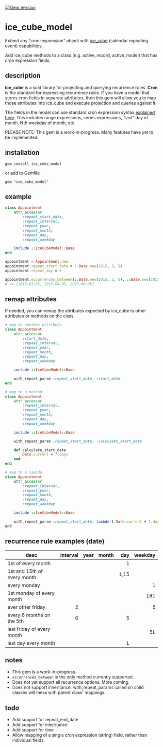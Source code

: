 [![Gem Version](https://badge.fury.io/rb/ice_cube_model.svg)](https://badge.fury.io/rb/ice_cube_model)

# ice_cube_model

Extend any "cron-expression" object with [ice_cube](https://github.com/seejohnrun/ice_cube) (calendar repeating event) capabilities.

Add ice_cube methods to a class (e.g. active_record, active_model) that has cron expression fields.

## description

**ice_cube** is a sold library for projecting and querying recurrence rules. **Cron** is _the_ standard for expressing recurrence rules. If you have a model that stores cron fields in separate attributes, then this gem will allow you to map those attributes into ice_cube and execute projection and queries against it.

The fields in the model can use standard cron expression syntax [explained here](https://en.wikipedia.org/wiki/Cron). This includes range expressions, series expressions, "last" day of month, Nth weekday of month, etc.

PLEASE NOTE:
This gem is a work-in-progress. Many features have yet to be implemented.

## installation

    gem install ice_cube_model

or add to Gemfile

    gem "ice_cube_model"


## example

```ruby
class Appointment
    attr_accessor 
        :repeat_start_date,
        :repeat_interval,
        :repeat_year,
        :repeat_month,
        :repeat_day,
        :repeat_weekday

    include ::IceCubeModel::Base
end

appointment = Appointment.new
appointment.repeat_start_date = ::Date.new(2015, 3, 5)
appointment.repeat_day = 5

appointment.occurrences_between(::Date.new(2015, 3, 5), ::Date.new(2015, 6, 5))
# => [2015-03-05, 2015-04-05, 2015-06-05]
```

## remap attributes

If needed, you can remap the attributes expected by ice_cube to other attributes or methods on the class.

```ruby
# map to another attribute
class Appointment
    attr_accessor 
        :start_date,
        :repeat_interval,
        :repeat_year,
        :repeat_month,
        :repeat_day,
        :repeat_weekday

    include ::IceCubeModel::Base

    with_repeat_param :repeat_start_date, :start_date
end

# map to a method
class Appointment
    attr_accessor 
        :repeat_interval,
        :repeat_year,
        :repeat_month,
        :repeat_day,
        :repeat_weekday

    include ::IceCubeModel::Base

    with_repeat_param :repeat_start_date, :calculate_start_date

    def calculate_start_date
        Date.current + 7.days
    end
end

# map to a lambda
class Appointment
    attr_accessor 
        :repeat_interval,
        :repeat_year,
        :repeat_month,
        :repeat_day,
        :repeat_weekday

    include ::IceCubeModel::Base

    with_repeat_param :repeat_start_date, lambda { Date.current + 7.days }
end
```

## recurrence rule examples (date)

|desc|interval|year|month|day|weekday|
|----|-------:|---:|----:|--:|------:|
|1st of every month||||1||
|1st and 15th of every month||||1,15||
|every monday|||||1|
|1st monday of every month|||||1#1|
|ever other friday|2||||5|
|every 6 months on the 5th|6|||5||
|last friday of every month|||||5L|
|last day every month||||L||

## notes
- This gem is a work-in-progress.
- `occurrences_between` is the only method currently supported.
- Does not yet support all recurrence options. More coming.
- Does not support inheritance. with_repeat_params called on child classes will mess with parent class' mappings.

## todo
- Add support for repeat_end_date
- Add support for inheritance
- Add support for time
- Allow mapping of a single cron expression (string) field, rather than individual fields.

